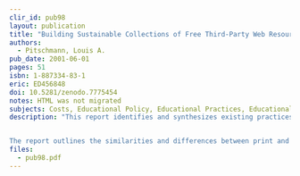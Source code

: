 ```yaml
---
clir_id: pub98
layout: publication
title: "Building Sustainable Collections of Free Third-Party Web Resources"
authors: 
  - Pitschmann, Louis A.
pub_date: 2001-06-01
pages: 51
isbn: 1-887334-83-1
eric: ED456848
doi: 10.5281/zenodo.7775454
notes: HTML was not migrated
subjects: Costs, Educational Policy, Educational Practices, Educational Research, Educational Resources, Higher Education, Information Services, Information Sources, Internet, Library Services, World Wide Web
description: "This report identifies and synthesizes existing practices used in developing collections of free third-party Internet resources that support higher education and research. A review of these practices and the projects they support confirms that developing collections of free Web resources is a process that requires its own set of practices, policies, and organizational models. Where possible, the report recommends those practices, policies, and models that have proved to be particularly effective in terms of sustainability, scalability, cost-effectiveness, and applicability to their stated purpose.


The report outlines the similarities and differences between print and free Web resources and describes how the nature and complexity of free Web resources comply with or challenge traditional library practices and services pertaining to analog collections."
files:
  - pub98.pdf
---
```

